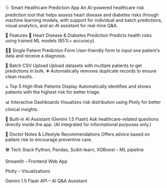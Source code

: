 🩺 Smart Healthcare Prediction App
An AI-powered healthcare risk prediction tool that helps assess heart disease and diabetes risks through machine learning models, with support for individual and batch predictions, visual analytics, and an AI assistant for real-time Q&A.

🚀 Features
🎯 Heart Disease & Diabetes Prediction
Predicts health risks using trained ML models (85%+ accuracy).

🧑‍⚕️ Single Patient Prediction Form
User-friendly form to input one patient’s data and receive a diagnosis.

📁 Batch CSV Upload
Upload datasets with multiple patients to get predictions in bulk.
➕ Automatically removes duplicate records to ensure clean results.

🔝 Top 5 High-Risk Patients Display
Automatically identifies and shows patients with the highest risk for better triage.

📊 Interactive Dashboards
Visualizes risk distribution using Plotly for better clinical insights.

💬 Built-in AI Assistant (Gemini 1.5 Flash)
Ask healthcare-related questions directly inside the app.
(AI integrated for informational purposes only.)

📝 Doctor Notes & Lifestyle Recommendations
Offers advice based on patient risk to encourage preventive care.

🛠️ Tech Stack
Python, Pandas, Scikit-learn, XGBoost – ML pipeline

Streamlit – Frontend Web App

Plotly – Visualizations

Gemini 1.5 Flash API – AI Q&A Assistant


